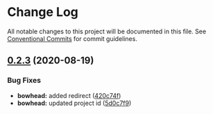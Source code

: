 # Change Log

All notable changes to this project will be documented in this file.
See [Conventional Commits](https://conventionalcommits.org) for commit guidelines.

## [0.2.3](https://github.com/daithimorton/bowhead/compare/@mortond/bowhead@0.2.2...@mortond/bowhead@0.2.3) (2020-08-19)


### Bug Fixes

* **bowhead:** added redirect ([420c74f](https://github.com/daithimorton/bowhead/commit/420c74f01ab8a5a39ea6dff4c50681886e1c1a33))
* **bowhead:** updated project id ([5d0c7f9](https://github.com/daithimorton/bowhead/commit/5d0c7f9dbb004118f1b853b3637de56e7548e818))
